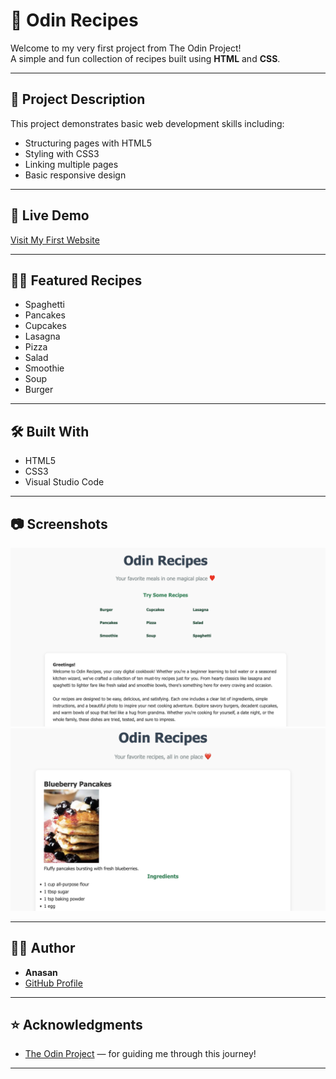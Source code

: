 # 🥘 Odin Recipes

Welcome to my very first project from The Odin Project!  
A simple and fun collection of recipes built using **HTML** and **CSS**.

---

## 📜 Project Description

This project demonstrates basic web development skills including:

- Structuring pages with HTML5
- Styling with CSS3
- Linking multiple pages
- Basic responsive design

---

## 🚀 Live Demo

[Visit My First Website](https://anasanrai.github.io/odin-recipes/index.html)

---

## 🧑‍🍳 Featured Recipes

- Spaghetti
- Pancakes
- Cupcakes
- Lasagna
- Pizza
- Salad
- Smoothie
- Soup
- Burger


---

## 🛠️ Built With

- HTML5
- CSS3
- Visual Studio Code

---

## 📷 Screenshots

![Homepage Screenshot](image/HomeScreenshot.jpeg)
![Subpage Screenshot](image/SubpageScreenshot.jpeg)

---

## 🙋‍♂️ Author

- **Anasan**
- [GitHub Profile](https://github.com/anasanrai)

---

## ⭐ Acknowledgments

- [The Odin Project](https://www.theodinproject.com/) — for guiding me through this journey!

---